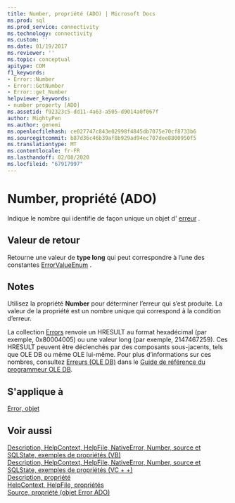 ```yaml
---
title: Number, propriété (ADO) | Microsoft Docs
ms.prod: sql
ms.prod_service: connectivity
ms.technology: connectivity
ms.custom: ''
ms.date: 01/19/2017
ms.reviewer: ''
ms.topic: conceptual
apitype: COM
f1_keywords:
- Error::Number
- Error::GetNumber
- Error::get_Number
helpviewer_keywords:
- number property [ADO]
ms.assetid: f92323c5-dd11-4a63-a505-d9014a0f067f
author: MightyPen
ms.author: genemi
ms.openlocfilehash: ce027747c843e02998f4845db7075e70cf8733b6
ms.sourcegitcommit: b87d36c46b39af8b929ad94ec707dee8800950f5
ms.translationtype: MT
ms.contentlocale: fr-FR
ms.lasthandoff: 02/08/2020
ms.locfileid: "67917997"
---
```

# <a name="number-property-ado"></a>Number, propriété (ADO)
Indique le nombre qui identifie de façon unique un objet d' [erreur](../../../ado/reference/ado-api/error-object.md) .  
  
## <a name="return-value"></a>Valeur de retour  
 Retourne une valeur de **type long** qui peut correspondre à l’une des constantes [ErrorValueEnum](../../../ado/reference/ado-api/errorvalueenum.md) .  
  
## <a name="remarks"></a>Notes  
 Utilisez la propriété **Number** pour déterminer l’erreur qui s’est produite. La valeur de la propriété est un nombre unique qui correspond à la condition d’erreur.  
  
 La collection [Errors](../../../ado/reference/ado-api/errors-collection-ado.md) renvoie un HRESULT au format hexadécimal (par exemple, 0x80004005) ou une valeur long (par exemple, 2147467259). Ces HRESULT peuvent être déclenchés par des composants sous-jacents, tels que OLE DB ou même OLE lui-même. Pour plus d’informations sur ces nombres, consultez [Erreurs (OLE DB)](https://msdn.microsoft.com/ed74e62d-4948-4eeb-a7c9-fd7ad46af7fd) dans le [Guide de référence du programmeur OLE DB](https://msdn.microsoft.com/3c5e2dd5-35e5-4a93-ac3a-3818bb43bbf8)*.*  
  
## <a name="applies-to"></a>S'applique à  
 [Error, objet](../../../ado/reference/ado-api/error-object.md)  
  
## <a name="see-also"></a>Voir aussi  
 [Description, HelpContext, HelpFile, NativeError, Number, source et SQLState, exemples de propriétés (VB)](../../../ado/reference/ado-api/description-helpcontext-helpfile-nativeerror-number-source-example-vb.md)   
 [Description, HelpContext, HelpFile, NativeError, Number, source et SQLState, exemples de propriétés (VC + +)](../../../ado/reference/ado-api/description-helpcontext-helpfile-nativeerror-number-source-example-vc.md)   
 [Description, propriété](../../../ado/reference/ado-api/description-property.md)   
 [HelpContext, HelpFile, propriétés](../../../ado/reference/ado-api/helpcontext-helpfile-properties.md)   
 [Source, propriété (objet Error ADO)](../../../ado/reference/ado-api/source-property-ado-error.md)
